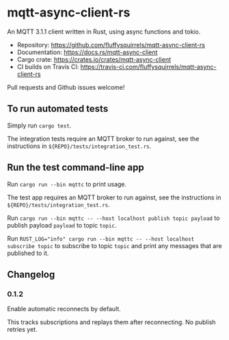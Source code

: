 # mqtt-async-client-rs

An MQTT 3.1.1 client written in Rust, using async functions and tokio.

* Repository: <https://github.com/fluffysquirrels/mqtt-async-client-rs>
* Documentation: <https://docs.rs/mqtt-async-client>
* Cargo crate: <https://crates.io/crates/mqtt-async-client>
* CI builds on Travis CI: <https://travis-ci.com/fluffysquirrels/mqtt-async-client-rs>

Pull requests and Github issues welcome!

## To run automated tests

Simply run `cargo test`.

The integration tests require an MQTT broker to run against, see the
instructions in `${REPO}/tests/integration_test.rs`.

## Run the test command-line app

Run `cargo run --bin mqttc` to print usage.

The test app requires an MQTT broker to run against, see the
instructions in `${REPO}/tests/integration_test.rs`.

Run `cargo run --bin mqttc -- --host localhost publish topic payload`
to publish payload `payload` to topic `topic`.

Run `RUST_LOG="info" cargo run --bin mqttc -- --host localhost subscribe topic`
to subscribe to topic `topic` and print any messages that are published to it.

## Changelog

### 0.1.2

Enable automatic reconnects by default.

This tracks subscriptions and replays them after reconnecting. No publish retries yet.

